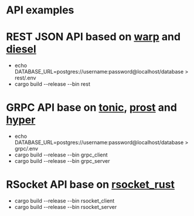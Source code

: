 # API examples

# REST JSON API based on [warp] and [diesel]
- echo DATABASE_URL=postgres://username:password@localhost/database > rest/.env
- cargo build --release --bin rest

# GRPC API base on [tonic], [prost] and [hyper]
- echo DATABASE_URL=postgres://username:password@localhost/database > grpc/.env
- cargo build --release --bin grpc_client
- cargo build --release --bin grpc_server

# RSocket API base on [rsocket_rust]
- cargo build --release --bin rsocket_client
- cargo build --release --bin rsocket_server

<!-- links -->
[warp]: https://github.com/seanmonstar/warp
[diesel]: https://github.com/diesel-rs/diesel
[tonic]: https://github.com/hyperium/tonic
[prost]: https://github.com/danburkert/prost
[hyper]: https://github.com/hyperium/hyper
[rsocket_rust]: https://github.com/rsocket/rsocket-rust